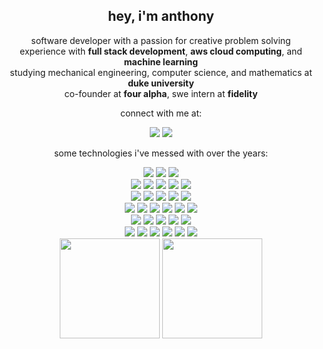 <h2 align="center">
  hey, i'm anthony
</h2>

<p align="center">
  software developer with a passion for creative problem solving<br> experience with <b>full stack development</b>, <b>aws cloud computing</b>, and <b>machine learning</b><br> studying mechanical engineering, computer science, and mathematics at <b>duke university</b><br>co-founder at <b>four alpha</b>, swe intern at <b>fidelity</b>
</p>

<p align="center">
                                    connect with me at:
                                    <div align="center">
  <a href = "https://www.linkedin.com/in/anthonyjzhang1/"><img src="https://img.shields.io/badge/linkedin-%230077B5.svg?style=for-the-badge&logo=linkedin&logoColor=white"/></a>
                                      <a href = "mailto:anthony.zhang@duke.edu"><img src="https://img.shields.io/badge/Microsoft%20Outlook-0078D4.svg?style=for-the-badge&logo=Microsoft-Outlook&logoColor=white"/></a>
 
</div>

<p>

  
</p>

<p align="center">
                                    some technologies i've messed with over the years:

<div align="center">
  <img src="https://img.shields.io/badge/Amazon%20DynamoDB-4053D6?style=for-the-badge&logo=Amazon%20DynamoDB&logoColor=white"/>
  <img src="https://img.shields.io/badge/figma-%23F24E1E.svg?style=for-the-badge&logo=figma&logoColor=white"/>
  <img src="https://img.shields.io/badge/firebase-ffca28?style=for-the-badge&logo=firebase&logoColor=black"/>
</div>

<div align="center">
  <img src="https://img.shields.io/badge/angular-%23DD0031.svg?style=for-the-badge&logo=angular&logoColor=white"/> 
  <img src="https://img.shields.io/badge/node.js-6DA55F?style=for-the-badge&logo=node.js&logoColor=white"/>
  <img src="https://img.shields.io/badge/react-%2320232a.svg?style=for-the-badge&logo=react&logoColor=%2361DAFB"/> 
  <img src="https://img.shields.io/badge/r-%23276DC3.svg?style=for-the-badge&logo=r&logoColor=white"/>
  <img src="https://img.shields.io/badge/latex-%23008080.svg?style=for-the-badge&logo=latex&logoColor=white"/>
</div>

<div align="center">
 <img src="https://img.shields.io/badge/chatGPT-74aa9c?style=for-the-badge&logo=openai&logoColor=white"/>
 <img src="https://img.shields.io/badge/numpy-%23013243.svg?style=for-the-badge&logo=numpy&logoColor=white"/>
 <img src="https://img.shields.io/badge/pandas-%23150458.svg?style=for-the-badge&logo=pandas&logoColor=white"/>
 <img src="https://img.shields.io/badge/scikit--learn-%23F7931E.svg?style=for-the-badge&logo=scikit-learn&logoColor=white"/>
<img src="https://img.shields.io/badge/json-5E5C5C?style=for-the-badge&logo=json&logoColor=white"/>
</div>

<div align="center">
  <img src="https://img.shields.io/badge/python-3670A0?style=for-the-badge&logo=python&logoColor=ffdd54"/>
  <img src="https://img.shields.io/badge/java-%23ED8B00.svg?style=for-the-badge&logo=openjdk&logoColor=white"/>
  <img src="https://img.shields.io/badge/c-%2300599C.svg?style=for-the-badge&logo=c&logoColor=white"/> 
  <img src="https://img.shields.io/badge/css3-%231572B6.svg?style=for-the-badge&logo=css3&logoColor=white"/> 
  <img src="https://img.shields.io/badge/html5-%23E34F26.svg?style=for-the-badge&logo=html5&logoColor=white"/>
  <img src="https://img.shields.io/badge/javascript-%23323330.svg?style=for-the-badge&logo=javascript&logoColor=%23F7DF1E"/> 
</div>

<div align="center">
 <img src="https://img.shields.io/badge/spring-%236DB33F.svg?style=for-the-badge&logo=spring&logoColor=white"/>
 <img src="https://img.shields.io/badge/Postman-FF6C37?style=for-the-badge&logo=postman&logoColor=white"/>
 <img src="https://img.shields.io/badge/-Swagger-%23Clojure?style=for-the-badge&logo=swagger&logoColor=white"/>
 <img src="https://img.shields.io/badge/Apache%20Maven-C71A36?style=for-the-badge&logo=Apache%20Maven&logoColor=white"/>
  <img src="https://img.shields.io/badge/Spring_Boot-F2F4F9?style=for-the-badge&logo=spring-boot"/>
</div>

<div align="center">
  <img src="https://img.shields.io/badge/Amazon_AWS-FF9900?style=for-the-badge&logo=amazonaws&logoColor=white"/>
  <img src="https://img.shields.io/badge/jira-%230A0FFF.svg?style=for-the-badge&logo=jira&logoColor=white"/>
  <img src="https://img.shields.io/badge/git-%23F05033.svg?style=for-the-badge&logo=git&logoColor=white"/>
  <img src="https://img.shields.io/badge/bitbucket-%230047B3.svg?style=for-the-badge&logo=bitbucket&logoColor=white"/>
  <img src="https://img.shields.io/badge/github-%23121011.svg?style=for-the-badge&logo=github&logoColor=white"/>
  <img src="https://img.shields.io/badge/confluence-%23172BF4.svg?style=for-the-badge&logo=confluence&logoColor=white"/>
</div>





<div align="center">
  <a href = "https://www.credly.com/earner/earned/badge/6bb63137-7db5-4f17-838b-b2f95a1d874d"><img src="https://images.credly.com/size/680x680/images/0e284c3f-5164-4b21-8660-0d84737941bc/image.png" width = "160" height = "160"/></a>
  <a href = "https://www.credly.com/earner/earned/badge/1b9d0fcf-a738-4730-9bd6-9dd9abc86af5"><img src="https://images.credly.com/size/680x680/images/00634f82-b07f-4bbd-a6bb-53de397fc3a6/image.png" width = "160" height = "160"/></a>
</div>
                                   


                    


